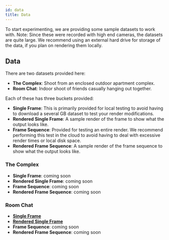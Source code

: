 ```yaml
---
id: data
title: Data
---
```


To start experimenting, we are providing some sample datasets to work with.
Note: Since these were recorded with high end cameras, the datasets are quite large.
We recommend using an external hard drive for storage of the data, if you plan on
rendering them locally.

## Data
There are two datasets provided here:
- **The Complex**: Shoot from an enclosed outdoor apartment complex.
- **Room Chat**: Indoor shoot of friends casually hanging out together.

Each of these has three buckets provided:
- **Single Frame**: This is primarily provided for local testing to avoid having to
download a several GB dataset to test your render modifications.
- **Rendered Single Frame**: A sample render of the frame to show what the output looks like.
- **Frame Sequence**: Provided for testing an entire render. We recommend performing this
test in the cloud to avoid having to deal with excessive render times or local disk space.
- **Rendered Frame Sequence**: A sample render of the frame sequence to show what the output looks like.

### The Complex
- **Single Frame**: coming soon
- **Rendered Single Frame**: coming soon
- **Frame Sequence**: coming soon
- **Rendered Frame Sequence**: coming soon

### Room Chat
- [**Single Frame**](https://facebook360-dep-downloads.s3-us-west-2.amazonaws.com/room_chat/1_frame_unpacked.zip)
- [**Rendered Single Frame**](https://facebook360-dep-downloads.s3-us-west-2.amazonaws.com/room_chat/1_frame_unpacked_rendered.zip)
- **Frame Sequence**: coming soon
- **Rendered Frame Sequence**: coming soon

